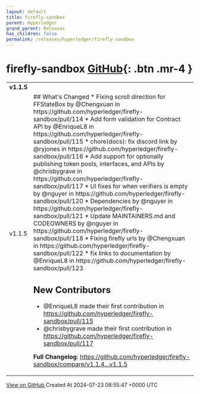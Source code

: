 ```yaml
---
layout: default
title: firefly-sandbox
parent: Hyperledger
grand_parent: Releases
has_children: false
permalink: /releases/hyperledger/firefly-sandbox
---
```


# firefly-sandbox <span class="fs-3 right-align">[GitHub](https://github.com/hyperledger/firefly-sandbox){: .btn .mr-4 }</span>


<div>
    <table>
        <tr>
            <td colspan="2">
                <b>
                    v1.1.5
                </b>
            </td>
        </tr>
        <tr>
            <td>
                <span class="chip">
                    v1.1.5
                </span>
            </td>
            <td>
                ## What's Changed
* Fixing scroll direction for FFStateBox by @Chengxuan in https://github.com/hyperledger/firefly-sandbox/pull/114
* Add form validation for Contract API by @EnriqueL8 in https://github.com/hyperledger/firefly-sandbox/pull/115
* chore(docs): fix discord link by @ryjones in https://github.com/hyperledger/firefly-sandbox/pull/116
* Add support for optionally publishing token pools, interfaces, and APIs by @chrisbygrave in https://github.com/hyperledger/firefly-sandbox/pull/117
* UI fixes for when verifiers is empty by @nguyer in https://github.com/hyperledger/firefly-sandbox/pull/120
* Dependencies by @nguyer in https://github.com/hyperledger/firefly-sandbox/pull/121
* Update MAINTAINERS.md and CODEOWNERS by @nguyer in https://github.com/hyperledger/firefly-sandbox/pull/118
* Fixing firefly urls by @Chengxuan in https://github.com/hyperledger/firefly-sandbox/pull/122
* fix links to documentation by @EnriqueL8 in https://github.com/hyperledger/firefly-sandbox/pull/123

## New Contributors
* @EnriqueL8 made their first contribution in https://github.com/hyperledger/firefly-sandbox/pull/115
* @chrisbygrave made their first contribution in https://github.com/hyperledger/firefly-sandbox/pull/117

**Full Changelog**: https://github.com/hyperledger/firefly-sandbox/compare/v1.1.4...v1.1.5
            </td>
        </tr>
    </table>
    <a href="https://github.com/hyperledger/firefly-sandbox/releases/tag/v1.1.5" class=".btn">
        View on GitHub
    </a>
    <span class="right-align">
        Created At 2024-07-23 08:55:47 +0000 UTC
    </span>
</div>

